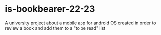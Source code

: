 # is-bookbearer-22-23
A university project about a mobile app for android OS created in order to review a book and add them to a "to be read" list
